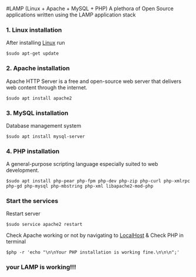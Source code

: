#LAMP (Linux + Apache + MySQL + PHP)
A plethora of Open Source applications written using the LAMP application stack
### 1. Linux installation
After installing [Linux](https://www.wikihow.com/Install-Linux) run
```
$sudo apt-get update
```
### 2. Apache installation
Apache HTTP Server is a free and open-source web server that delivers web content through the internet.
```
$sudo apt install apache2
```
### 3. MySQL installation
Database management system
```
$sudo apt install mysql-server
```
### 4. PHP installation
A general-purpose scripting language especially suited to web development.
```
$sudo apt install php-pear php-fpm php-dev php-zip php-curl php-xmlrpc php-gd php-mysql php-mbstring php-xml libapache2-mod-php
```
### Start the services
Restart server
```
$sudo service apache2 restart
```
Check Apache working or not by navigating to
[LocalHost](http://localhost/.) &
Check PHP in terminal
```
$php -r 'echo "\n\nYour PHP installation is working fine.\n\n\n";'
```
### your LAMP is working!!!

